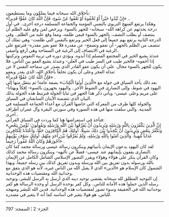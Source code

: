 ------------------------------------------------------------------------

بأخلاق الله سبحانه فيما يملكون وما يستطيعون:  
«إِنْ تُبْدُوا خَيْراً أَوْ تُخْفُوهُ أَوْ تَعْفُوا عَنْ سُوءٍ، فَإِنَّ اللَّهَ كانَ عَفُوًّا قَدِيراً» ..  
وهكذا يرتفع المنهج التربوي بالنفس المؤمنة والجماعة المسلمة درجة أخرى..
في أول درجة يحدثهم عن كراهة الله- سبحانه- للجهر بالسوء. ويرخص لمن وقع
عليه الظلم أن ينتصف أو يطلب النصف، بالجهر بالسوء فيمن ظلمه، ومما وقع
عليه من الظلم.. وفي الدرجة الثانية يرتفع بهم جميعاً إلى فعل الخير ويرتفع
بالنفس التي ظلمت- وهي تملك أن تنتصف من الظلم بالجهر- أن تعفو وتصفح- عن
مقدرة فلا عفو بغير مقدرة- فترتفع على الرغبة في الانتصاف إلى الرغبة في
السماحة وهي أرفع وأصفى..  
عندئذ يشيع الخير في المجتمع المسلم إذا أبدوه. ويؤدي دوره في تربية النفوس
وتزكيتها إذا أخفوه- فالخير طيب في السر طيب في العلن- وعندئذ يشيع العفو
بين الناس، فلا يكون للجهر بالسوء مجال. على أن يكون عفو القادر الذي يصدر
عن سماحة النفس لا عن مذلة العجز وعلى أن يكون تخلقاً بأخلاق الله، الذي
يقدر ويعفو:  
«فَإِنَّ اللَّهَ كانَ عَفُوًّا قَدِيراً» .  
بعد ذلك يأخذ السياق في جولة مع «الَّذِينَ أُوتُوا الْكِتابَ» بصفة عامة! ثم ينتقل
منها إلى اليهود في شوط، وإلى النصارى في الشوط الآخر.. واليهود يجهرون
بالسوء- إفكاً وبهتاناً- على مريم وعلى عيسى- ويأتي ذكر هذا الجهر في ثنايا
الجولة فترتبط هذه الجولة بذلك البيان الذي تتضمنة الآيتان السابقتان في
السياق.  
والجولة كلها طرف من المعركة التي خاضها القرآن مع أعداء الجماعة المسلمة
في المدينة. والتي سلفت منها في هذه السورة وفي سورتي البقرة وآل عمران
أطراف أخرى..  
فنأخذ في استعراضها هنا كما وردت في السياق القرآني:  
«إِنَّ الَّذِينَ يَكْفُرُونَ بِاللَّهِ وَرُسُلِهِ وَيُرِيدُونَ أَنْ يُفَرِّقُوا بَيْنَ اللَّهِ وَرُسُلِهِ وَيَقُولُونَ:
نُؤْمِنُ بِبَعْضٍ وَنَكْفُرُ بِبَعْضٍ وَيُرِيدُونَ أَنْ يَتَّخِذُوا بَيْنَ ذلِكَ سَبِيلًا. أُولئِكَ هُمُ الْكافِرُونَ
حَقًّا، وَأَعْتَدْنا لِلْكافِرِينَ عَذاباً مُهِيناً. وَالَّذِينَ آمَنُوا بِاللَّهِ وَرُسُلِهِ، وَلَمْ يُفَرِّقُوا
بَيْنَ أَحَدٍ مِنْهُمْ، أُولئِكَ سَوْفَ يُؤْتِيهِمْ أُجُورَهُمْ وَكانَ اللَّهُ غَفُوراً رَحِيماً» .  
لقد كان اليهود يدعون الإيمان بأنبيائهم وينكرون رسالة عيسى ورسالة محمد
كما كان النصارى يقفون بإيمانهم عند عيسى- فضلاً عن تأليهه- وينكرون رسالة
محمد كذلك.  
وكان القرآن ينكر على هؤلاء وهؤلاء ويقرر التصور الإسلامي الشامل الكامل عن
الإيمان بالله ورسوله بدون تفريق بين الله ورسله وبدون تفريق كذلك بين رسله
جميعاً. وبهذا الشمول كان الإسلام هو «الدين» الذي لا يقبل الله من الناس
غيره، لأنه هو الذي يتفق مع وحدانية الله ومقتضيات هذه الوحدانية.  
إن التوحيد المطلق لله سبحانه يقتضي توحيد دينه الذي أرسل به الرسل للبشر،
وتوحيد رسله الذين حملوا هذه الأمانة للناس.. وكل كفر بوحدة الرسل أو وحدة
الرسالة هو كفر بوحدانية الله في الحقيقة وسوء تصور لمقتضيات هذه
الوحدانية. فدين الله للبشر ومنهجه للناس، هو هولا يتغير في أساسه كما أنه
لا يتغير في مصدره.

------------------------------------------------------------------------

الجزء: 2 ¦ الصفحة: 797
